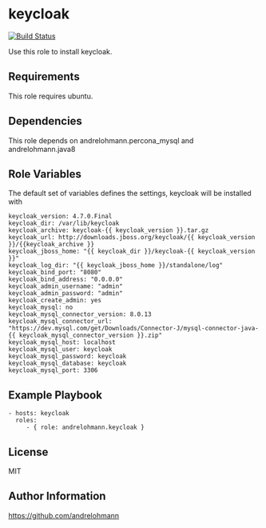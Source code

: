 keycloak
========

[![Build Status](https://travis-ci.org/andrelohmann/ansible-role-keycloak.svg?branch=master)](https://travis-ci.org/andrelohmann/ansible-role-keycloak)

Use this role to install keycloak.

Requirements
------------

This role requires ubuntu.

Dependencies
------------

This role depends on andrelohmann.percona_mysql and andrelohmann.java8

Role Variables
--------------

The default set of variables defines the settings, keycloak will be installed with

    keycloak_version: 4.7.0.Final
    keycloak_dir: /var/lib/keycloak
    keycloak_archive: keycloak-{{ keycloak_version }}.tar.gz
    keycloak_url: http://downloads.jboss.org/keycloak/{{ keycloak_version }}/{{keycloak_archive }}
    keycloak_jboss_home: "{{ keycloak_dir }}/keycloak-{{ keycloak_version }}"
    keycloak_log_dir: "{{ keycloak_jboss_home }}/standalone/log"
    keycloak_bind_port: "8080"
    keycloak_bind_address: "0.0.0.0"
    keycloak_admin_username: "admin"
    keycloak_admin_password: "admin"
    keycloak_create_admin: yes
    keycloak_mysql: no
    keycloak_mysql_connector_version: 8.0.13
    keycloak_mysql_connector_url: "https://dev.mysql.com/get/Downloads/Connector-J/mysql-connector-java-{{ keycloak_mysql_connector_version }}.zip"
    keycloak_mysql_host: localhost
    keycloak_mysql_user: keycloak
    keycloak_mysql_password: keycloak
    keycloak_mysql_database: keycloak
    keycloak_mysql_port: 3306

Example Playbook
----------------

    - hosts: keycloak
      roles:
         - { role: andrelohmann.keycloak }

License
-------

MIT

Author Information
------------------

https://github.com/andrelohmann
